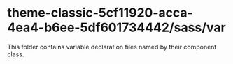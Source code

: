 # theme-classic-5cf11920-acca-4ea4-b6ee-5df601734442/sass/var

This folder contains variable declaration files named by their component class.
